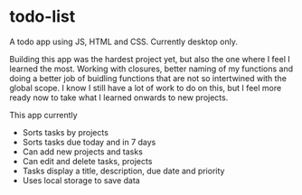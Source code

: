# todo-list

A todo app using JS, HTML and CSS. Currently desktop only.

Building this app was the hardest project yet, but also the one where I feel I learned the most. Working with closures, better naming of my functions and doing a better job of buidling functions that are not so intertwined with the global scope. I know I still have a lot of work to do on this, but I feel more ready now to take what I learned onwards to new projects.

This app currently

- Sorts tasks by projects
- Sorts tasks due today and in 7 days
- Can add new projects and tasks
- Can edit and delete tasks, projects
- Tasks display a title, description, due date and priority
- Uses local storage to save data

